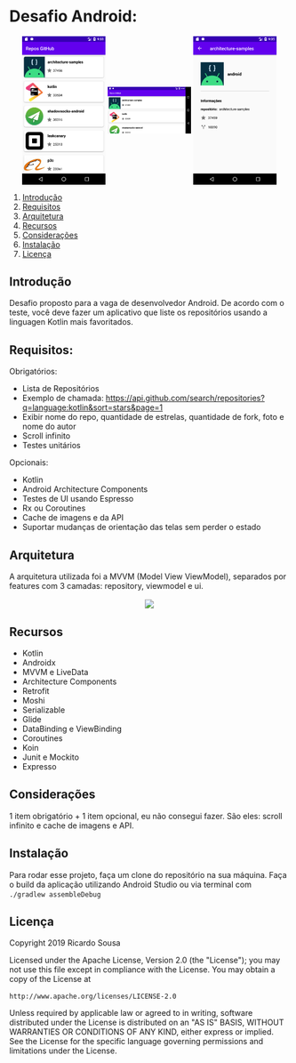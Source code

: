 # Desafio Android:

<p align="center">
  <img src="images/app1.png" align="center" width=150>
  <img src="images/app2.png" align="center" width=150>
  <img src="images/app3.png" align="center" width=150>
</p>
<a name="flow" />

1. [Introdução](#introduction)
2. [Requisitos](#requirements)
3. [Arquitetura](#architecture)
4. [Recursos](#resources)
5. [Considerações](#considerations)
5. [Instalação](#setup)
6. [Licença](#license)
<a name="introduction" />

## Introdução

Desafio proposto para a vaga de desenvolvedor Android. De acordo com o teste, você deve fazer um aplicativo que liste os repositórios usando a linguagen Kotlin mais favoritados.
<a name="requirements" />

## Requisitos:

Obrigatórios:
- Lista de Repositórios
- Exemplo de chamada: https://api.github.com/search/repositories?q=language:kotlin&sort=stars&page=1
- Exibir nome do repo, quantidade de estrelas, quantidade de fork, foto e nome do autor
- Scroll infinito
- Testes unitários

Opcionais:
- Kotlin
- Android Architecture Components
- Testes de UI usando Espresso
- Rx ou Coroutines
- Cache de imagens e da API
- Suportar mudanças de orientação das telas sem perder o estado
<a name="architecture" />

## Arquitetura

A arquitetura utilizada foi a MVVM (Model View ViewModel), separados por features com 3 camadas: repository, viewmodel e ui.

<p align="center">
  <img src="images/mvp.png" align="center" width=350>
</p>

<a name="resources" />

## Recursos

 - Kotlin
 - Androidx
 - MVVM e LiveData
 - Architecture Components
 - Retrofit
 - Moshi
 - Serializable
 - Glide
 - DataBinding e ViewBinding
 - Coroutines
 - Koin
 - Junit e Mockito
 - Expresso
<a name="considerations" />

## Considerações

1 item obrigatório + 1 item opcional, eu não consegui fazer. São eles: scroll infinito e cache de imagens e API.
<a name="setup" />

## Instalação

Para rodar esse projeto, faça um clone do repositório na sua máquina.
Faça o build da aplicação utilizando Android Studio ou via terminal com ```./gradlew assembleDebug```
<a name="license" />

## Licença
<aside class="notice">

Copyright 2019 Ricardo Sousa

Licensed under the Apache License, Version 2.0 (the "License");
you may not use this file except in compliance with the License.
You may obtain a copy of the License at

    http://www.apache.org/licenses/LICENSE-2.0

Unless required by applicable law or agreed to in writing, software
distributed under the License is distributed on an "AS IS" BASIS,
WITHOUT WARRANTIES OR CONDITIONS OF ANY KIND, either express or implied.
See the License for the specific language governing permissions and
limitations under the License.

</aside>